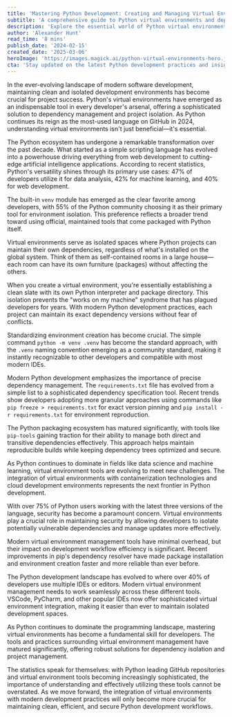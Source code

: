 ```yaml
---
title: 'Mastering Python Development: Creating and Managing Virtual Environments with pip'
subtitle: 'A comprehensive guide to Python virtual environments and dependency management'
description: 'Explore the essential world of Python virtual environments and learn how to effectively manage dependencies with pip. This comprehensive guide covers best practices, modern tools, and the future of Python development environments.'
author: 'Alexander Hunt'
read_time: '8 mins'
publish_date: '2024-02-15'
created_date: '2025-03-06'
heroImage: 'https://images.magick.ai/python-virtual-environments-hero.jpg'
cta: 'Stay updated on the latest Python development practices and insights! Follow us on LinkedIn for regular tips, tutorials, and industry trends that will help you master virtual environments and beyond.'
---
```


In the ever-evolving landscape of modern software development, maintaining clean and isolated development environments has become crucial for project success. Python's virtual environments have emerged as an indispensable tool in every developer's arsenal, offering a sophisticated solution to dependency management and project isolation. As Python continues its reign as the most-used language on GitHub in 2024, understanding virtual environments isn't just beneficial—it's essential.

The Python ecosystem has undergone a remarkable transformation over the past decade. What started as a simple scripting language has evolved into a powerhouse driving everything from web development to cutting-edge artificial intelligence applications. According to recent statistics, Python's versatility shines through its primary use cases: 47% of developers utilize it for data analysis, 42% for machine learning, and 40% for web development.

The built-in `venv` module has emerged as the clear favorite among developers, with 55% of the Python community choosing it as their primary tool for environment isolation. This preference reflects a broader trend toward using official, maintained tools that come packaged with Python itself.

Virtual environments serve as isolated spaces where Python projects can maintain their own dependencies, regardless of what's installed on the global system. Think of them as self-contained rooms in a large house—each room can have its own furniture (packages) without affecting the others.

When you create a virtual environment, you're essentially establishing a clean slate with its own Python interpreter and package directory. This isolation prevents the "works on my machine" syndrome that has plagued developers for years. With modern Python development practices, each project can maintain its exact dependency versions without fear of conflicts.

Standardizing environment creation has become crucial. The simple command `python -m venv .venv` has become the standard approach, with the `.venv` naming convention emerging as a community standard, making it instantly recognizable to other developers and compatible with most modern IDEs.

Modern Python development emphasizes the importance of precise dependency management. The `requirements.txt` file has evolved from a simple list to a sophisticated dependency specification tool. Recent trends show developers adopting more granular approaches using commands like `pip freeze > requirements.txt` for exact version pinning and `pip install -r requirements.txt` for environment reproduction.

The Python packaging ecosystem has matured significantly, with tools like `pip-tools` gaining traction for their ability to manage both direct and transitive dependencies effectively. This approach helps maintain reproducible builds while keeping dependency trees optimized and secure.

As Python continues to dominate in fields like data science and machine learning, virtual environment tools are evolving to meet new challenges. The integration of virtual environments with containerization technologies and cloud development environments represents the next frontier in Python development.

With over 75% of Python users working with the latest three versions of the language, security has become a paramount concern. Virtual environments play a crucial role in maintaining security by allowing developers to isolate potentially vulnerable dependencies and manage updates more effectively.

Modern virtual environment management tools have minimal overhead, but their impact on development workflow efficiency is significant. Recent improvements in pip's dependency resolver have made package installation and environment creation faster and more reliable than ever before.

The Python development landscape has evolved to where over 40% of developers use multiple IDEs or editors. Modern virtual environment management needs to work seamlessly across these different tools. VSCode, PyCharm, and other popular IDEs now offer sophisticated virtual environment integration, making it easier than ever to maintain isolated development spaces.

As Python continues to dominate the programming landscape, mastering virtual environments has become a fundamental skill for developers. The tools and practices surrounding virtual environment management have matured significantly, offering robust solutions for dependency isolation and project management.

The statistics speak for themselves: with Python leading GitHub repositories and virtual environment tools becoming increasingly sophisticated, the importance of understanding and effectively utilizing these tools cannot be overstated. As we move forward, the integration of virtual environments with modern development practices will only become more crucial for maintaining clean, efficient, and secure Python development workflows.